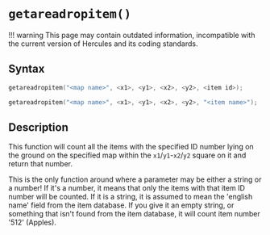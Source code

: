 # `getareadropitem()`

!!! warning
	This page may contain outdated information, incompatible with the current version of Hercules and its coding standards.

## Syntax

```c
getareadropitem("<map name>", <x1>, <y1>, <x2>, <y2>, <item id>);
```

```c
getareadropitem("<map name>", <x1>, <y1>, <x2>, <y2>, "<item name>");
```

## Description

This function will count all the items with the specified ID number lying on the ground on the specified map within the `x1`/`y1`-`x2`/`y2` square on it and return that number.

This is the only function around where a parameter may be either a string or a number! If it's a number, it means that only the items with that item ID number will be counted. If it is a string, it is assumed to mean the 'english name' field from the item database. If you give it an empty string, or something that isn't found from the item database, it will count item number '512' (Apples).
